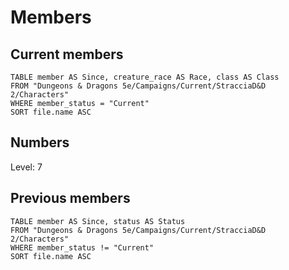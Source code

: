 # Members
## Current members
```dataview
TABLE member AS Since, creature_race AS Race, class AS Class
FROM "Dungeons & Dragons 5e/Campaigns/Current/StracciaD&D 2/Characters"
WHERE member_status = "Current"
SORT file.name ASC
```
## Numbers
Level: 7
## Previous members
```dataview
TABLE member AS Since, status AS Status
FROM "Dungeons & Dragons 5e/Campaigns/Current/StracciaD&D 2/Characters"
WHERE member_status != "Current"
SORT file.name ASC
```
